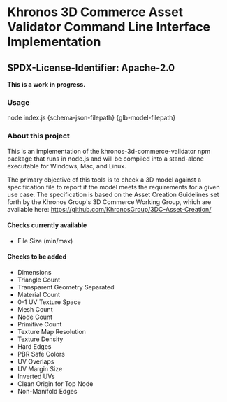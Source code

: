 # Khronos 3D Commerce Asset Validator Command Line Interface Implementation

## SPDX-License-Identifier: Apache-2.0

**This is a work in progress.**

### Usage
node index.js {schema-json-filepath} {glb-model-filepath}

### About this project
This is an implementation of the khronos-3d-commerce-validator npm package that
runs in node.js and will be compiled into a stand-alone executable for Windows,
Mac, and Linux.

The primary objective of this tools is to check a 3D model against a
specification file to report if the model meets the requirements for a given
use case. The specification is based on the Asset Creation Guidelines set forth
by the Khronos Group's 3D Commerce Working Group, which are available here:
https://github.com/KhronosGroup/3DC-Asset-Creation/

#### Checks currently available
* File Size (min/max)

#### Checks to be added
* Dimensions
* Triangle Count
* Transparent Geometry Separated
* Material Count
* 0-1 UV Texture Space
* Mesh Count
* Node Count
* Primitive Count
* Texture Map Resolution
* Texture Density
* Hard Edges
* PBR Safe Colors
* UV Overlaps
* UV Margin Size
* Inverted UVs
* Clean Origin for Top Node
* Non-Manifold Edges

